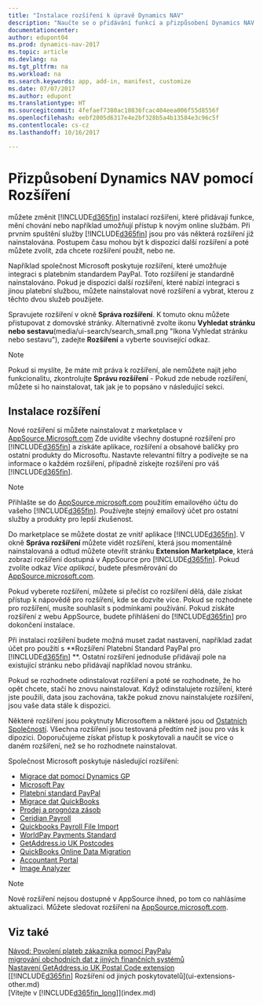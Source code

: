 ```yaml
---
title: "Instalace rozšíření k úpravě Dynamics NAV"
description: "Naučte se o přidávání funkcí a přizpůsobení Dynamics NAV instalací rozšíření."
documentationcenter: 
author: edupont04
ms.prod: dynamics-nav-2017
ms.topic: article
ms.devlang: na
ms.tgt_pltfrm: na
ms.workload: na
ms.search.keywords: app, add-in, manifest, customize
ms.date: 07/07/2017
ms.author: edupont
ms.translationtype: HT
ms.sourcegitcommit: 4fefaef7380ac10836fcac404eea006f55d8556f
ms.openlocfilehash: eebf2005d6317e4e2bf328b5a4b13584e3c96c5f
ms.contentlocale: cs-cz
ms.lasthandoff: 10/16/2017

---
```

# <a name="customizing-dynamics-nav-using-extensions"></a>Přizpůsobení Dynamics NAV pomocí Rozšíření
můžete změnit [!INCLUDE[d365fin](includes/d365fin_md.md)] instalací rozšíření, které přidávají funkce, mění chování nebo například umožňují přístup k novým online službám.
Při prvním spuštění služby [!INCLUDE[d365fin](includes/d365fin_md.md)] jsou pro vás některá rozšíření již nainstalována. Postupem času mohou být k dispozici další rozšíření a poté můžete zvolit, zda chcete rozšíření použít, nebo ne.

Například společnost Microsoft poskytuje rozšíření, které umožňuje integraci s platebním standardem PayPal. Toto rozšíření je standardně nainstalováno.
Pokud je dispozici další rozšíření, které nabízí integraci s jinou platební službou, můžete nainstalovat nové rozšíření a vybrat, kterou z těchto dvou služeb použijete.  

Spravujete rozšíření v okně **Správa rozšíření**. K tomuto oknu můžete přistupovat z domovské stránky. Alternativně zvolte ikonu **Vyhledat stránku nebo sestavu**(media/ui-search/search_small.png "Ikona Vyhledat stránku nebo sestavu"), zadejte **Rozšíření** a vyberte související odkaz.  

> [!NOTE]  
>   Pokud si myslíte, že máte mít práva k rozšíření, ale nemůžete najít jeho funkcionalitu, zkontrolujte **Správu rozšíření** - Pokud zde nebude rozšíření, můžete si ho nainstalovat, tak jak je to popsáno v následující sekci.  

## <a name="installing-an-extension"></a>Instalace rozšíření
Nové rozšíření si můžete nainstalovat z marketplace v [AppSource.Microsoft.com](https://appsource.microsoft.com/en-us/marketplace/apps?product=dynamics-365%3Bdynamics-365-for-financials&page=1) Zde uvidíte všechny dostupné rozšíření pro [!INCLUDE[d365fin](includes/d365fin_md.md)] a získáte aplikace, rozšíření a obsahové balíčky pro ostatní produkty do Microsoftu. Nastavte relevantní filtry a podívejte se na informace o každém rozšíření, případně získejte rozšíření pro váš [!INCLUDE[d365fin](includes/d365fin_md.md)].  
> [!NOTE]  
>   Přihlašte se do [AppSource.microsoft.com](https://appsource.microsoft.com/) použitím emailového účtu do vašeho [!INCLUDE[d365fin](includes/d365fin_md.md)]. Používejte stejný emailový účet pro ostatní služby a produkty pro lepší zkušenost.  

Do marketplace se můžete dostat ze vnitř aplikace [!INCLUDE[d365fin](includes/d365fin_md.md)]. V okně **Správa rozšíření** můžete vidět rozšíření, která jsou momentálně nainstalovaná a odtud můžete otevřít stránku **Extension Marketplace**, která zobrazí rozšíření dostupná v AppSource pro [!INCLUDE[d365fin](includes/d365fin_md.md)]. Pokud zvolíte odkaz *Více aplikací*, budete přesměrování do [AppSource.microsoft.com](https://appsource.microsoft.com/en-us/marketplace/apps?product=dynamics-365%3Bdynamics-365-for-financials&page=1).  

Pokud vyberete rozšíření, můžete si přečíst co rozšíření dělá, dále získat přístup k nápovědě pro rozšíření, kde se dozvíte více. Pokud se rozhodnete pro rozšíření, musíte souhlasit s podmínkami používání. Pokud získáte rozšíření z webu AppSource, budete přihlášení do [!INCLUDE[d365fin](includes/d365fin_md.md)] pro dokončení instalace.  

Při instalaci rozšíření budete možná muset zadat nastavení, například zadat účet pro použití s **Rozšíření Platební Standard PayPal pro [!INCLUDE[d365fin](includes/d365fin_md.md)] **.
Ostatní rozšíření jednoduše přidávají pole na existující stránku nebo přidávají například novou stránku.   

Pokud se rozhodnete odinstalovat rozšíření a poté se rozhodnete, že ho opět chcete, stačí ho znovu nainstalovat. Když odinstalujete rozšíření, které jste použili, data jsou zachována, takže pokud znovu nainstalujete rozšíření, jsou vaše data stále k dispozici.  

Některé rozšíření jsou pokytnuty Microsoftem a některé jsou od [Ostatních Společností](ui-extensions-other.md). Všechna rozšíření jsou testovaná předtím než jsou pro vás k dipozici. Doporučujeme získat přístup k poskytovali a naučit se více o daném rozšíření, než se ho rozhodnete nainstalovat.  

Společnost Microsoft poskytuje následující rozšíření:  

* [Migrace dat pomocí Dynamics GP](ui-extensions-dynamicsgp-data-migration.md)  
* [Microsoft Pay](ui-extensions-microsoft-pay-payments.md)
* [Platební standard PayPal](ui-extensions-paypal-payments-standard.md)  
* [Migrace dat QuickBooks](ui-extensions-quickbooks-data-migration.md)  
* [Prodej a prognóza zásob](ui-extensions-sales-forecast.md)  
* [Ceridian Payroll](ui-extensions-ceridian-payroll.md)  
* [Quickbooks Payroll File Import](ui-extensions-quickbooks-payroll.md)  
* [WorldPay Payments Standard](ui-extensions-worldpay-payments-standard.md)
* [GetAddress.io UK Postcodes](ui-extensions-getaddressio.md)
* [QuickBooks Online Data Migration](ui-extensions-quickbooks-online-data-migration.md)
* [Accountant Portal](ui-extensions-accountant-portal.md)  
* [Image Analyzer](ui-extensions-image-analyzer.md)

> [!NOTE]  
>  Nové rozšíření nejsou dostupné v AppSource ihned, po tom co nahlásíme aktualizaci. Můžete sledovat rozšíření na [AppSource.microsoft.com](https://appsource.microsoft.com/en-us/marketplace/apps?product=dynamics-365%3Bdynamics-365-for-financials&page=1).

## <a name="see-also"></a>Viz také
[Návod: Povolení plateb zákazníka pomocí PayPalu](sales-how-enable-payment-service-extensions.md)  
[migrování obchodních dat z jiných finančních systémů](upload-data.md)  
[Nastavení GetAddress.io UK Postal Code extension](LocalFunctionality/UnitedKingdom/uk-setup-postal-code-service.md)  
[[!INCLUDE[d365fin](includes/d365fin_md.md)] Rozšíření od jiných poskytovatelů](ui-extensions-other.md)  
[Vítejte v [!INCLUDE[d365fin_long](includes/d365fin_long_md.md)]](index.md)  

##

